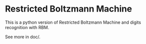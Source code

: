 # Restricted Boltzmann Machine
This is a python version of Restricted Boltzmann Machine and digits recognition with RBM.

See more in doc/.
